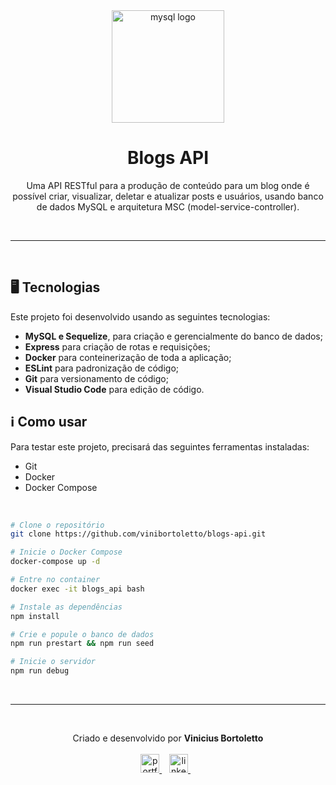 <div align='center'>
  <img width="180px" alt="mysql logo" src="https://cdn-icons-png.flaticon.com/512/4660/4660439.png" />
  <h1>Blogs API</h1>
  <p>
    Uma API RESTful para a produção de conteúdo para um blog onde é possível criar, visualizar, deletar e atualizar posts e usuários, usando banco de dados MySQL e arquitetura MSC (model-service-controller).
  </p>
</div>

<br /><hr /><br />

## 🖥️ Tecnologias
Este projeto foi desenvolvido usando as seguintes tecnologias:

-  **MySQL e Sequelize**, para criação e gerencialmente do banco de dados;
-  **Express** para criação de rotas e requisições;
-  **Docker** para conteinerização de toda a aplicação;
-  **ESLint** para padronização de código;
-  **Git** para versionamento de código;
-  **Visual Studio Code** para edição de código.

## ℹ️ Como usar
Para testar este projeto, precisará das seguintes ferramentas instaladas:

- Git
- Docker
- Docker Compose

<br/>

```bash
# Clone o repositório
git clone https://github.com/vinibortoletto/blogs-api.git

# Inicie o Docker Compose
docker-compose up -d

# Entre no container
docker exec -it blogs_api bash

# Instale as dependências
npm install

# Crie e popule o banco de dados
npm run prestart && npm run seed

# Inicie o servidor
npm run debug

```

<br /><hr /><br />

<p align="center">
  Criado e desenvolvido por <b>Vinicius Bortoletto</b>
  <br/><br/>
  
  <a href="https://vinibortoletto.vercel.app/">
    <img alt="portfolio" height="30px" src="https://i.imgur.com/7lbNPnj.png" />
  </a>
  &nbsp;&nbsp;
  <a href="https://www.linkedin.com/in/vinicius-bortoletto/">
    <img alt="linkedIn" height="30px" src="https://i.imgur.com/TQRXxhT.png" />
  </a>
  &nbsp;&nbsp;
</p>
